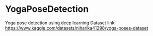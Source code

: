 # YogaPoseDetection
Yoga pose detection using deep learning
Dataset link: https://www.kaggle.com/datasets/niharika41298/yoga-poses-dataset

